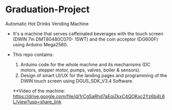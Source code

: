 # Graduation-Project
Automatic Hot Drinks Vending Machine

- It's a machine that serves caffeinated beverages with the touch screen (DWIN 7in DMT80480C070- 15WT) and the coin acceptor (DG600F) using Arduino Mega2560.

- This repo contains:
  1. Arduino code for the whole machine and its mechanisms (DC motors, stepper motor, pumps, valves, boiler & sensors).
  2. Design of smart UI/UX for the landing pages and programming of the DWIN touch screen using DGUS_SDK_V3.4 Software.
  
  **Video of the machine: https://drive.google.com/file/d/1rCgSaRhd7aEqjZkxC4QOKxc2Yz6b4L6L/view?usp=share_link
